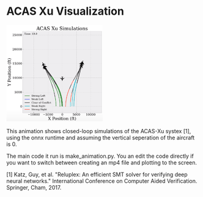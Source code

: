# ACAS Xu Visualization

<img src="sim.png" width="50%">

This animation shows closed-loop simulations of the ACAS-Xu systex [1], using the onnx runtime and assuming the vertical seperation of the aircraft is 0.

The main code it run is make_animation.py. You an edit the code directly if you want to switch between creating an mp4 file and plotting to the screen.

[1] Katz, Guy, et al. "Reluplex: An efficient SMT solver for verifying deep neural networks." International Conference on Computer Aided Verification. Springer, Cham, 2017.
